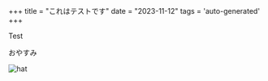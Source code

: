 +++
title = "これはテストです"
date = "2023-11-12"
tags = 'auto-generated'
+++

Test

おやすみ

![hat](https://github.com/ly-nld/blog/assets/38471793/2fddb79c-2d7d-4982-b93a-da1f35e49589)

